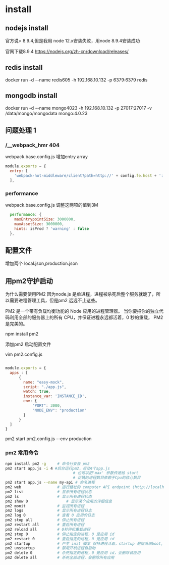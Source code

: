 # install

## nodejs install
官方说> 8.9.4,但是我用 node 12.x安装失败，用node 8.9.4安装成功

官网下载8.9.4
https://nodejs.org/zh-cn/download/releases/

## redis install 
docker run -d --name redis605 -h 192.168.10.132 -p 6379:6379 redis
## mongodb install 
docker run -d --name mongo4023 -h 192.168.10.132 -p 27017:27017 -v /data/mongo/mongodata mongo:4.0.23

## 问题处理 1 
### /__webpack_hmr 404
webpack.base.config.js 增加entry array
```js
module.exports = {
  entry: [
    'webpack-hot-middleware/client?path=http://' + config.fe.host + ':' + config.fe.port + '/__webpack_hmr'
  ],
```

### performance 
webpack.base.config.js 调整这两项的值到3M
```js
  performance: {
    maxEntrypointSize: 3000000,
    maxAssetSize: 3000000,
    hints: isProd ? 'warning' : false
  },
```
## 配置文件
增加两个 local.json,production.json

## 用pm2守护启动
为什么需要使用PM2
因为node.js 是单进程，进程被杀死后整个服务就跪了，所以需要进程管理工具，但是pm2 远远不止这些。

PM2 是一个带有负载均衡功能的 Node 应用的进程管理器。 当你要把你的独立代码利用全部的服务器上的所有 CPU，并保证进程永远都活着，0 秒的重载， PM2 是完美的。

npm install pm2

添加pm2 启动配置文件

vim pm2.config.js 

```js

module.exports = {
  apps : [
      {
        name: "easy-mock",
        script: "./app.js",
        watch: true,
        instance_var: 'INSTANCE_ID',
        env: {
            "PORT": 3000,
            "NODE_ENV": "production"
        }
      }
  ]
}
```
pm2 start pm2.config.js --env production

### pm2 常用命令
```bash
npm install pm2 -g     # 命令行安装 pm2
pm2 start app.js -i 4 #后台运行pm2，启动4个app.js
                              # 也可以把'max' 参数传递给 start
                              # 正确的进程数目依赖于Cpu的核心数目
pm2 start app.js --name my-api # 命名进程
pm2 web                # 运行健壮的 computer API endpoint (http://localhost:9615)
pm2 list               # 显示所有进程状态
pm2 ls                 # 显示所有进程状态
pm2 show 0			       # 显示某个应用的详细信息
pm2 monit              # 监视所有进程
pm2 logs               # 显示所有进程日志
pm2 log 0 	           # 查看 0 应用的日志
pm2 stop all           # 停止所有进程
pm2 restart all        # 重启所有进程
pm2 reload all         # 0秒停机重载进程
pm2 stop 0             # 停止指定的进程，0 是应用 id
pm2 restart 0          # 重启指定的进程，0 是应用 id
pm2 startup            # 产生 init 脚本 保持进程活着，startup 是指系统boot, 开机进程自启动
pm2 unstartup          # 禁用开机进程自启动
pm2 delete 0           # 杀死指定的进程，0 是应用 id，会删除该应用
pm2 delete all         # 杀死全部进程，会删除所有应用

```

